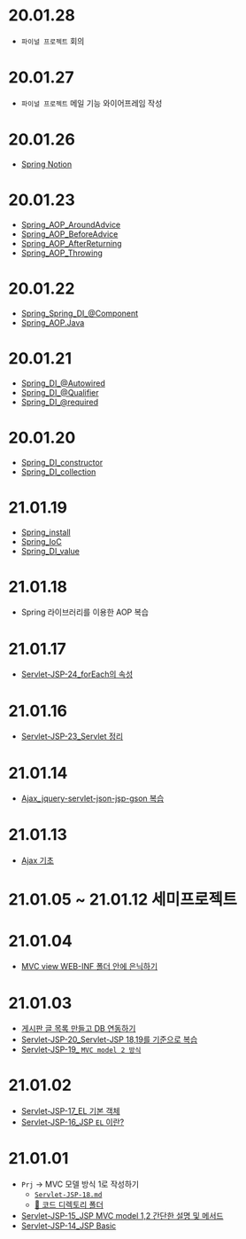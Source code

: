 
# 20.01.28
- `파이널 프로젝트` 회의

# 20.01.27
- `파이널 프로젝트` 메일 기능 와이어프레임 작성  

# 20.01.26
- [Spring Notion](../../01.TIL/08.Server/01.Spring/02.spring_notion/spring-notion-01.md)

# 20.01.23
- [Spring_AOP_AroundAdvice](../../01.TIL/08.Server/01.Spring/01.spring-newlec/11.spring_AOP_AroundAdvice.md)
- [Spring_AOP_BeforeAdvice](../../01.TIL/08.Server/01.Spring/01.spring-newlec/12.spring_AOP_Before.md)
- [Spring_AOP_AfterReturning](../../01.TIL/08.Server/01.Spring/01.spring-newlec/13.spring_AOP_AfterReturning.md)
- [Spring_AOP_Throwing](../../01.TIL/08.Server/01.Spring/01.spring-newlec/14.spring_AOP_Throwing.md)

# 20.01.22
- [Spring_Spring_DI_@Component](../../01.TIL/08.Server/01.Spring/01.spring-newlec/09.spring_DI_@Component.md)
- [Spring_AOP.Java](../../01.TIL/08.Server/01.Spring/01.spring-newlec/10.spring_AOP.Java.md)

# 20.01.21
- [Spring_DI_@Autowired](../../01.TIL/08.Server/01.Spring/01.spring-newlec/06.spring_DI_@Autowired.md)
- [Spring_DI_@Qualifier](../../01.TIL/08.Server/01.Spring/01.spring-newlec/07.spring_DI_@Qualifier.md)
- [Spring_DI_@required](../../01.TIL/08.Server/01.Spring/01.spring-newlec/08.spring_DI_@required.md)

# 20.01.20
- [Spring_DI_constructor](../../01.TIL/08.Server/01.Spring/01.spring-newlec/04.spring_DI_constructor.md)
- [Spring_DI_collection](../../01.TIL/08.Server/01.Spring/01.spring-newlec/05.spring_DI_collection.md)

# 21.01.19
- [Spring_install](../../01.TIL/08.Server/01.Spring/01.spring-newlec/01.spring_install.md)
- [Spring_IoC](../../01.TIL/08.Server/01.Spring/01.spring-newlec/02.spring_IoC.md)
- [Spring_DI_value](../../01.TIL/08.Server/01.Spring/01.spring-newlec/03.spring_DI_value.md)

# 21.01.18
- Spring 라이브러리를 이용한 AOP 복습

# 21.01.17
- [Servlet-JSP-24_forEach의 속성](../../01.TIL/06.WAS/ServletJSP/Servlet-JSP-24.md)

# 21.01.16
- [Servlet-JSP-23_Servlet 정리](../../01.TIL/06.WAS/ServletJSP/Servlet-JSP-23.md)

# 21.01.14
- [Ajax_jquery-servlet-json-jsp-gson 복습](../../01.TIL/05.FE/Ajax/ajax-json-servlet-gson)

# 21.01.13 
- [Ajax 기초](../../01.TIL/05.FE/Ajax/Ajax.jsp)

# 21.01.05 ~ 21.01.12 세미프로젝트

# 21.01.04
- [MVC view WEB-INF 폴더 안에 은닉하기](../../01.TIL/06.WAS/ServletJSP/Servlet-JSP-21.md)

# 21.01.03
- [게시판 글 목록 만들고 DB 연동하기](https://github.com/withColinSong/Practice-Make/blob/master/%EA%B2%8C%EC%8B%9C%ED%8C%90%EB%A7%8C%EB%93%A4%EA%B8%B0/Notice/README.md)
- [Servlet-JSP-20_Servlet-JSP 18,19를 기준으로 복습](../../01.TIL/06.WAS/ServletJSP/Servlet-JSP-20.md)
- [Servlet-JSP-19_ `MVC model 2 방식`](../../01.TIL/06.WAS/ServletJSP/Servlet-JSP-19.md)


# 21.01.02
- [Servlet-JSP-17_EL 기본 객체](../../01.TIL/06.WAS/ServletJSP/Servlet-JSP-17.md)
- [Servlet-JSP-16_JSP `EL` 이란?](../../01.TIL/06.WAS/ServletJSP/Servlet-JSP-16.md)

# 21.01.01
- `Prj` -> MVC 모델 방식 1로 작성하기
  - [`Servlet-JSP-18.md`](../../01.TIL/06.WAS/ServletJSP/Servlet-JSP-18.md)
  - [📁 코드 디렉토리 폴더](../../01.TIL/06.WAS/ServletJSP/Prj/WebContent/notice/detail.jsp)
- [Servlet-JSP-15_JSP MVC model 1,2 간단한 설명 및 메서드](../../01.TIL/06.WAS/ServletJSP/Servlet-JSP-15.md)
- [Servlet-JSP-14_JSP Basic](../../01.TIL/06.WAS/ServletJSP/Servlet-JSP-14.md)
